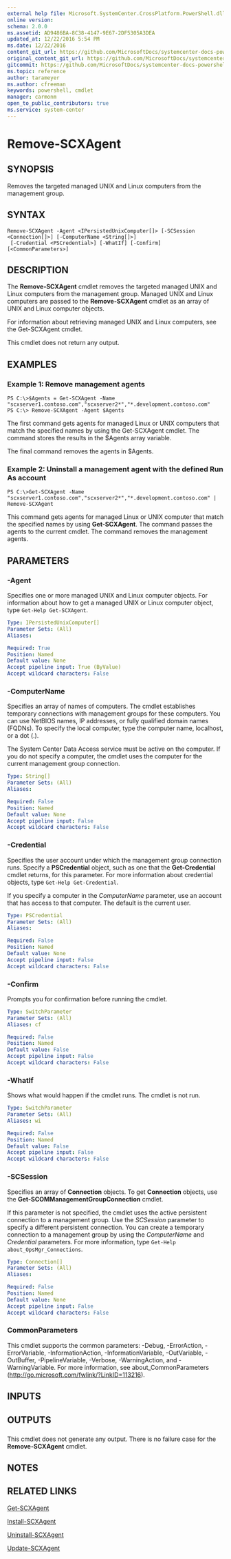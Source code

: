 ```yaml
---
external help file: Microsoft.SystemCenter.CrossPlatform.PowerShell.dll-Help.xml
online version: 
schema: 2.0.0
ms.assetid: AD9486BA-8C38-4147-9E67-2DF5305A3DEA
updated_at: 12/22/2016 5:54 PM
ms.date: 12/22/2016
content_git_url: https://github.com/MicrosoftDocs/systemcenter-docs-powershell/blob/live/systemcenter-cmdlets/SystemCenter2016/OperationsManager/vlatest/Remove-SCXAgent.md
original_content_git_url: https://github.com/MicrosoftDocs/systemcenter-docs-powershell/blob/live/systemcenter-cmdlets/SystemCenter2016/OperationsManager/vlatest/Remove-SCXAgent.md
gitcommit: https://github.com/MicrosoftDocs/systemcenter-docs-powershell/blob/17c3a51bd892aad46c731d9f381f0704b4815004/systemcenter-cmdlets/SystemCenter2016/OperationsManager/vlatest/Remove-SCXAgent.md
ms.topic: reference
author: tarameyer
ms.author: cfreeman
keywords: powershell, cmdlet
manager: carmonm
open_to_public_contributors: true
ms.service: system-center
---
```


# Remove-SCXAgent

## SYNOPSIS
Removes the targeted managed UNIX and Linux computers from the management group.

## SYNTAX

```
Remove-SCXAgent -Agent <IPersistedUnixComputer[]> [-SCSession <Connection[]>] [-ComputerName <String[]>]
 [-Credential <PSCredential>] [-WhatIf] [-Confirm] [<CommonParameters>]
```

## DESCRIPTION
The **Remove-SCXAgent** cmdlet removes the targeted managed UNIX and Linux computers from the management group.
Managed UNIX and Linux computers are passed to the **Remove-SCXAgent** cmdlet as an array of UNIX and Linux computer objects.

For information about retrieving managed UNIX and Linux computers, see the Get-SCXAgent cmdlet.

This cmdlet does not return any output.

## EXAMPLES

### Example 1: Remove management agents
```
PS C:\>$Agents = Get-SCXAgent -Name "scxserver1.contoso.com","scxserver2*","*.development.contoso.com"
PS C:\> Remove-SCXAgent -Agent $Agents
```

The first command gets agents for managed Linux or UNIX computers that match the specified names by using the Get-SCXAgent cmdlet.
The command stores the results in the $Agents array variable.

The final command removes the agents in $Agents.

### Example 2: Uninstall a management agent with the defined Run As account
```
PS C:\>Get-SCXAgent -Name "scxserver1.contoso.com","scxserver2*","*.development.contoso.com" | Remove-SCXAgent
```

This command gets agents for managed Linux or UNIX computer that match the specified names by using **Get-SCXAgent**.
The command passes the agents to the current cmdlet.
The command removes the management agents.

## PARAMETERS

### -Agent
Specifies one or more managed UNIX and Linux computer objects.
For information about how to get a managed UNIX or Linux computer object, type `Get-Help Get-SCXAgent`.

```yaml
Type: IPersistedUnixComputer[]
Parameter Sets: (All)
Aliases: 

Required: True
Position: Named
Default value: None
Accept pipeline input: True (ByValue)
Accept wildcard characters: False
```

### -ComputerName
Specifies an array of names of computers.
The cmdlet establishes temporary connections with management groups for these computers.
You can use NetBIOS names, IP addresses, or fully qualified domain names (FQDNs).
To specify the local computer, type the computer name, localhost, or a dot (.).

The System Center Data Access service must be active on the computer.
If you do not specify a computer, the cmdlet uses the computer for the current management group connection.

```yaml
Type: String[]
Parameter Sets: (All)
Aliases: 

Required: False
Position: Named
Default value: None
Accept pipeline input: False
Accept wildcard characters: False
```

### -Credential
Specifies the user account under which the management group connection runs.
Specify a **PSCredential** object, such as one that the **Get-Credential** cmdlet returns, for this parameter.
For more information about credential objects, type `Get-Help Get-Credential`.

If you specify a computer in the *ComputerName* parameter, use an account that has access to that computer.
The default is the current user.

```yaml
Type: PSCredential
Parameter Sets: (All)
Aliases: 

Required: False
Position: Named
Default value: None
Accept pipeline input: False
Accept wildcard characters: False
```

### -Confirm
Prompts you for confirmation before running the cmdlet.

```yaml
Type: SwitchParameter
Parameter Sets: (All)
Aliases: cf

Required: False
Position: Named
Default value: False
Accept pipeline input: False
Accept wildcard characters: False
```

### -WhatIf
Shows what would happen if the cmdlet runs.
The cmdlet is not run.

```yaml
Type: SwitchParameter
Parameter Sets: (All)
Aliases: wi

Required: False
Position: Named
Default value: False
Accept pipeline input: False
Accept wildcard characters: False
```

### -SCSession
Specifies an array of **Connection** objects.
To get **Connection** objects, use the **Get-SCOMManagementGroupConnection** cmdlet.

If this parameter is not specified, the cmdlet uses the active persistent connection to a management group.
Use the *SCSession* parameter to specify a different persistent connection.
You can create a temporary connection to a management group by using the *ComputerName* and *Credential* parameters.
For more information, type `Get-Help about_OpsMgr_Connections`.

```yaml
Type: Connection[]
Parameter Sets: (All)
Aliases: 

Required: False
Position: Named
Default value: None
Accept pipeline input: False
Accept wildcard characters: False
```

### CommonParameters
This cmdlet supports the common parameters: -Debug, -ErrorAction, -ErrorVariable, -InformationAction, -InformationVariable, -OutVariable, -OutBuffer, -PipelineVariable, -Verbose, -WarningAction, and -WarningVariable. For more information, see about_CommonParameters (http://go.microsoft.com/fwlink/?LinkID=113216).

## INPUTS

## OUTPUTS

###  
This cmdlet does not generate any output.
There is no failure case for the **Remove-SCXAgent** cmdlet.

## NOTES

## RELATED LINKS

[Get-SCXAgent](xref:SystemCenter2016/OperationsManager/vlatest/Get-SCXAgent.md)

[Install-SCXAgent](xref:SystemCenter2016/OperationsManager/vlatest/Install-SCXAgent.md)

[Uninstall-SCXAgent](xref:SystemCenter2016/OperationsManager/vlatest/Uninstall-SCXAgent.md)

[Update-SCXAgent](xref:SystemCenter2016/OperationsManager/vlatest/Update-SCXAgent.md)

